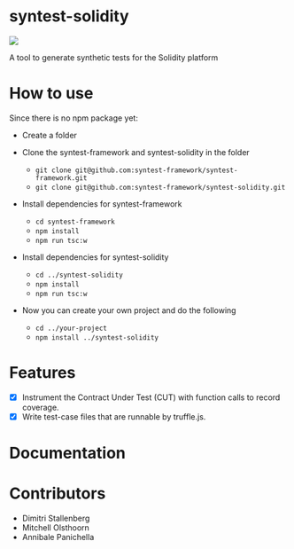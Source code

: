 # syntest-solidity

[![](https://github.com/syntest-framework/syntest-solidity/actions/workflows/node.js.yml/badge.svg)](https://github.com/syntest-framework/syntest-solidity/actions/workflows/node.js.yml)

A tool to generate synthetic tests for the Solidity platform

# How to use
Since there is no npm package yet:

* Create a folder
* Clone the syntest-framework and syntest-solidity in the folder
    * `git clone git@github.com:syntest-framework/syntest-framework.git`
    * `git clone git@github.com:syntest-framework/syntest-solidity.git`

* Install dependencies for syntest-framework
    * `cd syntest-framework`
    * `npm install`
    * `npm run tsc:w`
* Install dependencies for syntest-solidity
    * `cd ../syntest-solidity`
    * `npm install`
    * `npm run tsc:w`
    
* Now you can create your own project and do the following
    * `cd ../your-project`
    * `npm install ../syntest-solidity`

# Features
- [x] Instrument the Contract Under Test (CUT) with function calls to record coverage.
- [x] Write test-case files that are runnable by truffle.js.

# Documentation

# Contributors

- Dimitri Stallenberg
- Mitchell Olsthoorn
- Annibale Panichella
